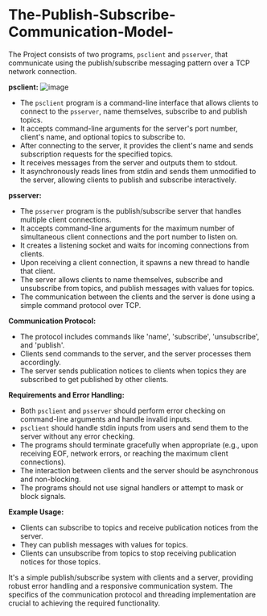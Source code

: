 # The-Publish-Subscribe-Communication-Model-

The Project consists of two programs, `psclient` and `psserver`, that communicate using the publish/subscribe messaging pattern over a TCP network connection.

**psclient:**
![image](https://github.com/Mohamad11Dab/The-Publish-Subscribe-Communication-Model-/assets/114811082/3a29de0c-1527-4bbf-8c8d-5fd43d9ebda3)

- The `psclient` program is a command-line interface that allows clients to connect to the `psserver`, name themselves, subscribe to and publish topics.
- It accepts command-line arguments for the server's port number, client's name, and optional topics to subscribe to.
- After connecting to the server, it provides the client's name and sends subscription requests for the specified topics.
- It receives messages from the server and outputs them to stdout.
- It asynchronously reads lines from stdin and sends them unmodified to the server, allowing clients to publish and subscribe interactively.

**psserver:**
- The `psserver` program is the publish/subscribe server that handles multiple client connections.
- It accepts command-line arguments for the maximum number of simultaneous client connections and the port number to listen on.
- It creates a listening socket and waits for incoming connections from clients.
- Upon receiving a client connection, it spawns a new thread to handle that client.
- The server allows clients to name themselves, subscribe and unsubscribe from topics, and publish messages with values for topics.
- The communication between the clients and the server is done using a simple command protocol over TCP.

**Communication Protocol:**
- The protocol includes commands like 'name', 'subscribe', 'unsubscribe', and 'publish'.
- Clients send commands to the server, and the server processes them accordingly.
- The server sends publication notices to clients when topics they are subscribed to get published by other clients.

**Requirements and Error Handling:**
- Both `psclient` and `psserver` should perform error checking on command-line arguments and handle invalid inputs.
- `psclient` should handle stdin inputs from users and send them to the server without any error checking.
- The programs should terminate gracefully when appropriate (e.g., upon receiving EOF, network errors, or reaching the maximum client connections).
- The interaction between clients and the server should be asynchronous and non-blocking.
- The programs should not use signal handlers or attempt to mask or block signals.

**Example Usage:**
- Clients can subscribe to topics and receive publication notices from the server.
- They can publish messages with values for topics.
- Clients can unsubscribe from topics to stop receiving publication notices for those topics.

It's a simple publish/subscribe system with clients and a server, providing robust error handling and a responsive communication system. The specifics of the communication protocol and threading implementation are crucial to achieving the required functionality.
